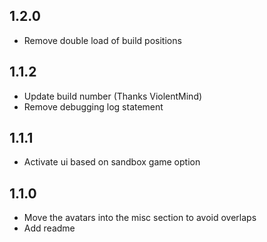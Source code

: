 ## 1.2.0

- Remove double load of build positions

## 1.1.2

- Update build number (Thanks ViolentMind)
- Remove debugging log statement

## 1.1.1

- Activate ui based on sandbox game option

## 1.1.0

- Move the avatars into the misc section to avoid overlaps
- Add readme
